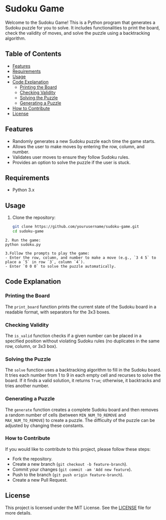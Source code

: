 # Sudoku Game

Welcome to the Sudoku Game! This is a Python program that generates a Sudoku puzzle for you to solve. It includes functionalities to print the board, check the validity of moves, and solve the puzzle using a backtracking algorithm.

## Table of Contents

- [Features](#features)
- [Requirements](#requirements)
- [Usage](#usage)
- [Code Explanation](#code-explanation)
  - [Printing the Board](#printing-the-board)
  - [Checking Validity](#checking-validity)
  - [Solving the Puzzle](#solving-the-puzzle)
  - [Generating a Puzzle](#generating-a-puzzle)
- [How to Contribute](#how-to-contribute)
- [License](#license)

## Features

- Randomly generates a new Sudoku puzzle each time the game starts.
- Allows the user to make moves by entering the row, column, and number.
- Validates user moves to ensure they follow Sudoku rules.
- Provides an option to solve the puzzle if the user is stuck.

## Requirements

- Python 3.x

## Usage

1. Clone the repository:
   ```sh
   git clone https://github.com/yourusername/sudoku-game.git
   cd sudoku-game
```
2. Run the game:
python sudoku.py

3.Follow the prompts to play the game:
- Enter the row, column, and number to make a move (e.g., `3 4 5` to place a `5` in row `3`, column `4`).
- Enter `0 0 0` to solve the puzzle automatically.
```
## Code Explanation

### Printing the Board
The `print_board` function prints the current state of the Sudoku board in a readable format, with separators for the 3x3 boxes.

### Checking Validity
The `is_valid` function checks if a given number can be placed in a specified position without violating Sudoku rules (no duplicates in the same row, column, or 3x3 box).

### Solving the Puzzle
The `solve` function uses a backtracking algorithm to fill in the Sudoku board. It tries each number from 1 to 9 in each empty cell and recurses to solve the board. If it finds a valid solution, it returns `True`; otherwise, it backtracks and tries another number.

### Generating a Puzzle
The `generate` function creates a complete Sudoku board and then removes a random number of cells (between `MIN_NUM_TO_REMOVE` and `MAX_NUM_TO_REMOVE`) to create a puzzle. The difficulty of the puzzle can be adjusted by changing these constants.

### How to Contribute
If you would like to contribute to this project, please follow these steps:

- Fork the repository.
- Create a new branch (`git checkout -b feature-branch`).
- Commit your changes (`git commit -am 'Add new feature`).
- Push to the branch (`git push origin feature-branch`).
- Create a new Pull Request.
## License
This project is licensed under the MIT License. See the [LICENSE](https://github.com/Eng-IbrahimElgammal/Sudoku-Checking-CSP/blob/main/LICENSE) file for more details.
